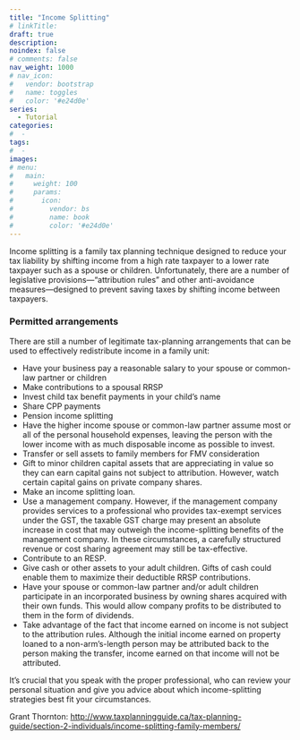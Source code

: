 ```yaml
---
title: "Income Splitting"
# linkTitle:
draft: true
description: 
noindex: false
# comments: false
nav_weight: 1000
# nav_icon:
#   vendor: bootstrap
#   name: toggles
#   color: '#e24d0e'
series:
  - Tutorial
categories:
#  - 
tags:
#  - 
images:
# menu:
#   main:
#     weight: 100
#     params:
#       icon:
#         vendor: bs
#         name: book
#         color: '#e24d0e'
---
```


Income splitting is a family tax planning technique designed to reduce your tax liability by shifting income from a high rate taxpayer to a lower rate taxpayer such as a spouse or children. Unfortunately, there are a number of legislative provisions—“attribution rules” and other anti-avoidance measures—designed to prevent saving taxes by shifting income between taxpayers.

<!--more-->

### Permitted arrangements

There are still a number of legitimate tax-planning arrangements that can be used to effectively redistribute income in a family unit:

- Have your business pay a reasonable salary to your spouse or common-law partner or children
- Make contributions to a spousal RRSP
- Invest child tax benefit payments in your child’s name
- Share CPP payments
- Pension income splitting
- Have the higher income spouse or common-law partner assume most or all of the personal household expenses, leaving the person with the lower income with as much disposable income as possible to invest.
- Transfer or sell assets to family members for FMV consideration
- Gift to minor children capital assets that are appreciating in value so they can earn capital gains not subject to attribution. However, watch certain capital gains on private company shares.
- Make an income splitting loan.
- Use a management company. However, if the management company provides services to a professional who provides tax-exempt services under the GST, the taxable GST charge may present an absolute increase in cost that may outweigh the income-splitting benefits of the management company. In these circumstances, a carefully structured revenue or cost sharing agreement may still be tax-effective.
- Contribute to an RESP.
- Give cash or other assets to your adult children. Gifts of cash could enable them to maximize their deductible RRSP contributions.
- Have your spouse or common-law partner and/or adult children participate in an incorporated business by owning shares acquired with their own funds. This would allow company profits to be distributed to them in the form of dividends.
- Take advantage of the fact that income earned on income is not subject to the attribution rules. Although the initial income earned on property loaned to a non-arm’s-length person may be attributed back to the person making the transfer, income earned on that income will not be attributed.

It’s crucial that you speak with the proper professional, who can review your personal situation and give you advice about which income-splitting strategies best fit your circumstances.

Grant Thornton: http://www.taxplanningguide.ca/tax-planning-guide/section-2-individuals/income-splitting-family-members/
